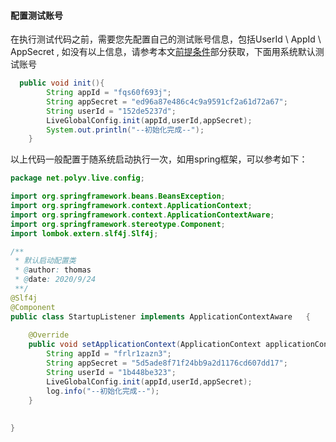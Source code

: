 #### 配置测试账号

在执行测试代码之前，需要您先配置自己的测试账号信息，包括UserId \ AppId \ AppSecret , 如没有以上信息，请参考本文[前提条件](/quick_start?id=前提条件)部分获取，下面用系统默认测试账号

````java
  public void init(){
        String appId = "fqs60f693j";
        String appSecret = "ed96a87e486c4c9a9591cf2a61d72a67";
        String userId = "152de5237d";
        LiveGlobalConfig.init(appId,userId,appSecret);
        System.out.println("--初始化完成--");
    }
````

以上代码一般配置于随系统启动执行一次，如用spring框架，可以参考如下：

````java
package net.polyv.live.config;

import org.springframework.beans.BeansException;
import org.springframework.context.ApplicationContext;
import org.springframework.context.ApplicationContextAware;
import org.springframework.stereotype.Component;
import lombok.extern.slf4j.Slf4j;

/**
 * 默认启动配置类
 * @author: thomas
 * @date: 2020/9/24
 **/
@Slf4j
@Component
public class StartupListener implements ApplicationContextAware   {
    
    @Override
    public void setApplicationContext(ApplicationContext applicationContext) throws BeansException {
        String appId = "frlr1zazn3";
        String appSecret = "5d5ade8f71f24bb9a2d1176cd607dd17";
        String userId = "1b448be323";
        LiveGlobalConfig.init(appId,userId,appSecret);
        log.info("--初始化完成--");
    }
    
    
}
````

#### 